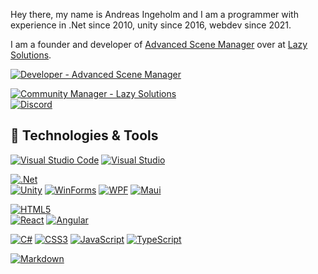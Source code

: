Hey there, my name is Andreas Ingeholm and I am a programmer with experience in .Net since 2010, unity since 2016, webdev since 2021.

I am a founder and developer of [Advanced Scene Manager](https://github.com/Lazy-Solutions/AdvancedSceneManager/) over at [Lazy Solutions](https://github.com/Lazy-Solutions).

[![Developer - Advanced Scene Manager](https://img.shields.io/badge/Developer-Advanced_Scene_Manager-blue?style=for-the-badge)](https://assetstore.unity.com/packages/slug/174152 )

[![Community Manager - Lazy Solutions](https://img.shields.io/badge/Community_Manager-Lazy_Solutions-blue?style=for-the-badge)](https://discord.gg/upfgXPxFnw)\
<a href="https://discord.gg/qdTuxfGWCr">
<img alt="Discord" src="https://img.shields.io/discord/519089118467325952?style=flat-square&logo=discord&logoColor=white&label=Lazy%20Solutions&link=https://discord.gg/upfgXPxFnw" />
</a>

## 🔧 Technologies & Tools
[![Visual Studio Code](https://img.shields.io/badge/Visual%20Studio%20Code-0078d7?style=for-the-badge&logo=visual-studio-code&logoColor=white)](https://code.visualstudio.com/)
[![Visual Studio](https://img.shields.io/badge/Visual%20Studio-5c2d91?style=for-the-badge&logo=visual-studio&logoColor=white)](https://visualstudio.com/)

[![.Net](https://img.shields.io/badge/.Net-5c2d91?style=for-the-badge&logo=.net)](https://dotnet.microsoft.com/en-us/learn/dotnet/what-is-dotnet)\
[![Unity](https://img.shields.io/badge/Unity-5c2d91)](https://unity.com/)
[![WinForms](https://img.shields.io/badge/WinForms-5c2d91)](https://github.com/dotnet/winforms)
[![WPF](https://img.shields.io/badge/WPF-5c2d91)](https://github.com/dotnet/wpf)
[![Maui](https://img.shields.io/badge/Maui-5c2d91)](https://github.com/dotnet/maui)


[![HTML5](https://img.shields.io/badge/html5-e34f26?style=for-the-badge&logo=html5&logoColor=white)](https://developer.mozilla.org/en-US/docs/Glossary/HTML5)\
[![React](https://img.shields.io/badge/React-orangered)](https://react.dev/)
[![Angular](https://img.shields.io/badge/Angular-orangered)](https://angular.io/)

[![C#](https://img.shields.io/badge/c%23-239120?style=for-the-badge&logo=c%23&logoColor=white)](https://dotnet.microsoft.com/en-us/languages/csharp)
[![CSS3](https://img.shields.io/badge/CSS3-1572b6?style=for-the-badge&logo=css3&logoColor=white)](https://developer.mozilla.org/en-US/docs/Web/CSS)
[![JavaScript](https://img.shields.io/badge/JavaScript-323330?style=for-the-badge&logo=javascript&logoColor=white)](https://developer.mozilla.org/en-US/docs/Web/JavaScript)
[![TypeScript](https://img.shields.io/badge/TypeScript-007acc?style=for-the-badge&logo=typescript&logoColor=white)](https://www.typescriptlang.org/)

[![Markdown](https://img.shields.io/badge/markdown-000000?style=for-the-badge&logo=markdown&logoColor=white)](https://www.markdownguide.org/)
